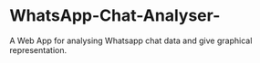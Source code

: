 # WhatsApp-Chat-Analyser-
A Web App for analysing Whatsapp chat data and give graphical representation.
